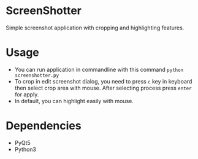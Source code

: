 # ScreenShotter
Simple screenshot application with cropping and highlighting features.

# Usage
* You can run application in commandline with this command `python screenshotter.py`
* To crop in edit screenshot dialog, you need to press `c` key in keyboard then select crop area with mouse. After selecting process press `enter` for apply.
* In default, you can highlight easily with mouse.


# Dependencies
* PyQt5
* Python3
